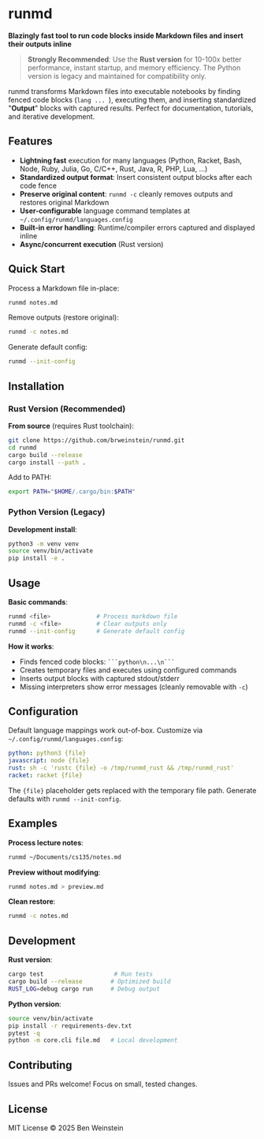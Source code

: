 # runmd

**Blazingly fast tool to run code blocks inside Markdown files and insert their outputs inline**

> **Strongly Recommended**: Use the **Rust version** for 10-100x better performance, instant startup, and memory efficiency. The Python version is legacy and maintained for compatibility only.

runmd transforms Markdown files into executable notebooks by finding fenced code blocks (```lang ... ```), executing them, and inserting standardized "**Output**" blocks with captured results. Perfect for documentation, tutorials, and iterative development.

## Features

- **Lightning fast** execution for many languages (Python, Racket, Bash, Node, Ruby, Julia, Go, C/C++, Rust, Java, R, PHP, Lua, ...)
- **Standardized output format**: Insert consistent output blocks after each code fence
- **Preserve original content**: `runmd -c` cleanly removes outputs and restores original Markdown
- **User-configurable** language command templates at `~/.config/runmd/languages.config`
- **Built-in error handling**: Runtime/compiler errors captured and displayed inline
- **Async/concurrent execution** (Rust version)

## Quick Start

Process a Markdown file in-place:
```bash
runmd notes.md
```

Remove outputs (restore original):
```bash
runmd -c notes.md
```

Generate default config:
```bash
runmd --init-config
```

## Installation

### Rust Version (Recommended)

**From source** (requires Rust toolchain):
```bash
git clone https://github.com/brweinstein/runmd.git
cd runmd
cargo build --release
cargo install --path .
```

Add to PATH:
```bash
export PATH="$HOME/.cargo/bin:$PATH"
```

### Python Version (Legacy)

**Development install**:
```bash
python3 -m venv venv
source venv/bin/activate
pip install -e .
```

## Usage

**Basic commands**:
```bash
runmd <file>             # Process markdown file
runmd -c <file>          # Clear outputs only  
runmd --init-config      # Generate default config
```

**How it works**:
- Finds fenced code blocks: ` ```python\n...\n``` `
- Creates temporary files and executes using configured commands
- Inserts output blocks with captured stdout/stderr
- Missing interpreters show error messages (cleanly removable with `-c`)

## Configuration

Default language mappings work out-of-box. Customize via `~/.config/runmd/languages.config`:

```yaml
python: python3 {file}
javascript: node {file}  
rust: sh -c 'rustc {file} -o /tmp/runmd_rust && /tmp/runmd_rust'
racket: racket {file}
```

The `{file}` placeholder gets replaced with the temporary file path. Generate defaults with `runmd --init-config`.

## Examples

**Process lecture notes**:
```bash
runmd ~/Documents/cs135/notes.md
```

**Preview without modifying**:
```bash
runmd notes.md > preview.md
```

**Clean restore**:
```bash
runmd -c notes.md
```

## Development

**Rust version**:
```bash
cargo test                    # Run tests
cargo build --release        # Optimized build
RUST_LOG=debug cargo run     # Debug output
```

**Python version**:
```bash
source venv/bin/activate
pip install -r requirements-dev.txt
pytest -q
python -m core.cli file.md   # Local development
```

## Contributing

Issues and PRs welcome! Focus on small, tested changes.

## License

MIT License © 2025 Ben Weinstein

